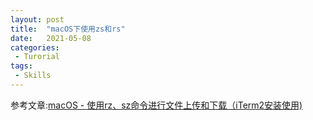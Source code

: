 ```yaml
---
layout: post
title:  "macOS下使用zs和rs"
date:   2021-05-08
categories:
 - Turorial
tags:
 - Skills
---
```


参考文章:[macOS - 使用rz、sz命令进行文件上传和下载（iTerm2安装使用)](https://www.hangge.com/blog/cache/detail_2397.html)

